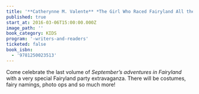 ```yaml
---
title: '**Catherynne M. Valente** *The Girl Who Raced Fairyland All the Way Home*'
published: true
start_at: 2016-03-06T15:00:00.000Z
image_path: ''
book_category: KIDS
program: '-writers-and-readers'
ticketed: false
book_isbn:
  - '9781250023513'
---
```


Come celebrate the last volume of *September’s adventures in Fairyland* with a very special Fairyland party extravaganza. There will be costumes, fairy namings, photo ops and so much more!